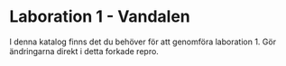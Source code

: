 Laboration 1 - Vandalen
=======================

I denna katalog finns det du behöver för att genomföra laboration 1. Gör ändringarna direkt i detta forkade repro.
